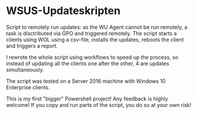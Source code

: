 # WSUS-Updateskripten

Script to remotely run updates: as the WU Agent cannot be run remotely, a task is disctributed via GPO and triggered remotely.
The script starts a clients using WOL using a csv-file, installs the updates, reboots the client and triggers a report.

I rewrote the whole script using workflows to speed up the process, so instead of updating all the clients one after the other,
4 are updates simultaneously.

The script was tested on a Server 2016 machine with Windows 10 Enterprise clients.

This is my first "bigger" Powershell project! Any feedback is highly welcome! If you copy and run parts of the script,
you do so at your own risk!
